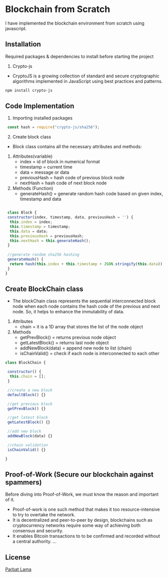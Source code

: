 # Blockchain from Scratch

I have implemented the blockchain environment from scratch using javascript.

## Installation
Required packages & dependencies to install before starting the project
1. Crypto-js
  - CryptoJS is a growing collection of standard and secure cryptographic algorithms implemented in JavaScript using best practices and patterns. 
```bash
npm install crypto-js
```

## Code Implementation
1. Importing installed packages
```javascript
 const hash = require("crypto-js/sha256");
```

2. Create block class
 - Block class contains all the necessary attributes and methods:
  1. Attributes(variable)
     - index =  id of block in numerical format
     - timestamp = current time
     - data = message or data
     - previousHash = hash code of previous block node
     - nextHash = hash code of next block node
  2. Methods (Function)
     - generateHash() =  generate random hash code based on given index, timestamp and data
```javascript

 class Block {
 constructor(index, timestamp, data, previousHash = '') {
  this.index = index;
  this.timestamp = timestamp;
  this.data = data;
  this.previousHash = previousHash;
  this.nextHash = this.generateHash();
 }
 
 //generate random sha256 hashing
 generateHash() {
  return hash(this.index + this.timestamp + JSON.stringify(this.data)).toString();
 }
}
```

## Create BlockChain class
- The blockChain class represents the sequential interconnected block node when each node contains the hash code of the previous and next node. So, it helps to enhance the immutability of data. 
1. Attributes
   - chain = it is a 1D array that stores the list of the node object
2. Methods
   - getPrevBlock() = returns previous node object
   - getLatestBlock() = returns last node object
   - addNewBlock(data) = append new node to list (chain)
   - isChainValid() = check if each node is interconnected to each other

``` javascript
class BlockChain {

 constructor() {
  this.chain = [];
 }

 //create a new block
 defaultBlock() {}

 //get previous block
 getPrevBlock() {}

 //get latest block
 getLatestBlock() {}

 //add new block
 addNewBlock(data) {}

 //chain validation
 isChainValid() {}

}
```

## Proof-of-Work (Secure our blockchain against spammers)
Before diving into Proof-of-Work, we must know the reason and important of it. 
- Proof-of-work is one such method that makes it too resource-intensive to try to overtake the network.
- It is decentralized and peer-to-peer by design, blockchains such as cryptocurrency networks require some way of achieving both consensus and security. 
- It enables Bitcoin transactions to to be confirmed and recorded without a central authority.
...


## License 
[Parbat Lama](https://parbat-5db79.web.app/)
